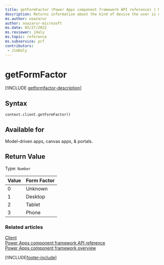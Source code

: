 ```yaml
---
title: getFormFactor (Power Apps component framework API reference) | Microsoft Docs
description: Returns information about the kind of device the user is using.
ms.author: noazarur
author: noazarur-microsoft
ms.date: 05/27/2022
ms.reviewer: jdaly
ms.topic: reference
ms.subservice: pcf
contributors:
 - JimDaly
---
```


# getFormFactor

[!INCLUDE [getformfactor-description](includes/getformfactor-description.md)]

## Syntax

`context.client.getFormFactor()`

## Available for 

Model-driven apps, canvas apps, & portals.

## Return Value

Type: `Number`

|Value|Form Factor|
|---|---|
|0|Unknown|
|1|Desktop|
|2|Tablet|
|3|Phone|


### Related articles

[Client](../client.md)<br/>
[Power Apps component framework API reference](../../reference/index.md)<br/>
[Power Apps component framework overview](../../overview.md)

[!INCLUDE[footer-include](../../../../includes/footer-banner.md)]
